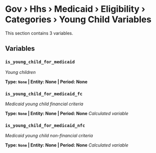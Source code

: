 # Gov › Hhs › Medicaid › Eligibility › Categories › Young Child Variables

This section contains 3 variables.

## Variables

### `is_young_child_for_medicaid`
*Young children*

**Type: `None` | Entity: None | Period: None**

### `is_young_child_for_medicaid_fc`
*Medicaid young child financial criteria*

**Type: `None` | Entity: None | Period: None**
*Calculated variable*

### `is_young_child_for_medicaid_nfc`
*Medicaid young child non-financial criteria*

**Type: `None` | Entity: None | Period: None**
*Calculated variable*
